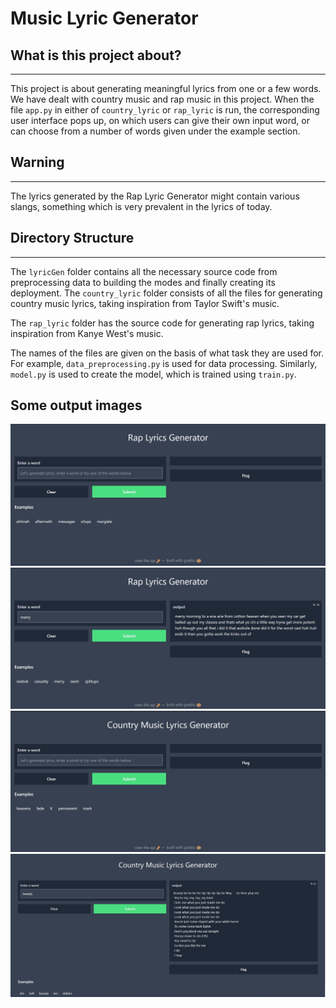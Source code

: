 # Music Lyric Generator
## What is this project about?
---
This project is about generating meaningful lyrics from one or a few words. We have dealt with country music and rap music in this project. When the file `app.py` in either of `country_lyric` or `rap_lyric` is run, the corresponding user interface pops up, on which users can give their own input word, or can choose from a number of words given under the example section.  

## Warning
--- 
The lyrics generated by the Rap Lyric Generator might contain various slangs, something which is very prevalent in the lyrics of today. 


## Directory Structure
---
The `lyricGen` folder contains all the necessary source code from preprocessing data to building the modes and finally creating its deployment. The `country_lyric` folder consists of all the files for generating country music lyrics, taking inspiration from Taylor Swift's music. 

The `rap_lyric` folder has the source code for generating rap lyrics, taking inspiration from Kanye West's music. 

The names of the files are given on the basis of what task they are used for. For example, `data_preprocessing.py` is used for data processing. Similarly, `model.py` is used to create the model, which is trained using `train.py`. 

## Some output images
![](images/img1.jpg)
![](images/img2.jpg)
![](images/img3.jpg)
![](images/img4.jpg)
